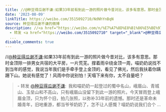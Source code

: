 ```yaml
---
title: //@种豆得瓜谢不谦:如果33年前有到此一游的照片做今昔对比，该多有意思。那时金顶除一排男女共宿的大平房，一片荒芜。撑着雨伞绕金顶一周，喵奶奶说找不到当年的...
date: '2023-08-09'
linkTitle: https://weibo.com/3515092710/NdNhYnBqN
source: 种豆得瓜谢不谦的微博
description: //<a href="https://weibo.com/n/%E7%A7%8D%E8%B1%86%E5%BE%97%E7%93%9C%E8%B0%A2%E4%B8%8D%E8%B0%A6">@种豆得瓜谢不谦</a>:如果33年前有到此一游的照片做今昔对比，该多有意思。那时金顶除一排男女共宿的大平房，一片荒芜。撑着雨伞绕金顶一周，喵奶奶说找不到当年的感觉，我说当年我们是手牵手登上金顶的，看见了佛光，然后我扶着你蹒跚下山。她说有感觉了！风雨中你说别怕！天塌下来有你，太不自量吧？<br><blockquote>
  - 转发 <a href="https://weibo.com/3515092710" target="_blank">@种豆得瓜谢不谦</a>: 我和喵奶奶一起登过的蜀中名山，峨眉山、青城山、玉垒山和不高山，只有峨眉山没留下到此一游的照片。今天冒雨登上峨眉金顶，只为怀个旧，拍几张照，以弥补33年前的遗憾。那时还是革命未婚青年，旧地重游，都当爷爷奶奶了，怎不让人感慨？喵奶奶说我们合个
  ...
disable_comments: true
---
```

//<a href="https://weibo.com/n/%E7%A7%8D%E8%B1%86%E5%BE%97%E7%93%9C%E8%B0%A2%E4%B8%8D%E8%B0%A6">@种豆得瓜谢不谦</a>:如果33年前有到此一游的照片做今昔对比，该多有意思。那时金顶除一排男女共宿的大平房，一片荒芜。撑着雨伞绕金顶一周，喵奶奶说找不到当年的感觉，我说当年我们是手牵手登上金顶的，看见了佛光，然后我扶着你蹒跚下山。她说有感觉了！风雨中你说别怕！天塌下来有你，太不自量吧？<br><blockquote> - 转发 <a href="https://weibo.com/3515092710" target="_blank">@种豆得瓜谢不谦</a>: 我和喵奶奶一起登过的蜀中名山，峨眉山、青城山、玉垒山和不高山，只有峨眉山没留下到此一游的照片。今天冒雨登上峨眉金顶，只为怀个旧，拍几张照，以弥补33年前的遗憾。那时还是革命未婚青年，旧地重游，都当爷爷奶奶了，怎不让人感慨？喵奶奶说我们合个 ...